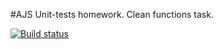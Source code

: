 #AJS Unit-tests homework. Clean functions task.

[![Build status](https://ci.appveyor.com/api/projects/status/k9kxll2bkjjin0ag?svg=true)](https://ci.appveyor.com/project/cpb-home/ajs-unit-functs)